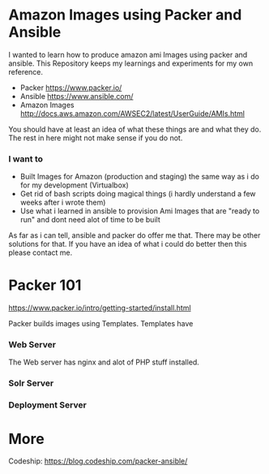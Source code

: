 # Amazon Images using Packer and Ansible

I wanted to learn how to produce amazon ami Images using packer and ansible. This
Repository keeps my learnings and experiments for my own reference.

* Packer https://www.packer.io/
* Ansible https://www.ansible.com/
* Amazon Images http://docs.aws.amazon.com/AWSEC2/latest/UserGuide/AMIs.html

You should have at least an idea of what these things are and what they do.
The rest in here might not make sense if you do not.

### I want to

* Built Images for Amazon (production and staging) the same way as i do for my development (Virtualbox)
* Get rid of bash scripts doing magical things (i hardly understand a few weeks after i wrote them)
* Use what i learned in ansible to provision Ami Images that are "ready to run" and dont need alot of time to be built

As far as i can tell, ansible and packer do offer me that. There may be other
solutions for that. If you have an idea of what i could do better then this
please contact me.

# Packer 101

https://www.packer.io/intro/getting-started/install.html

Packer builds images using Templates. Templates have


### Web Server

The Web server has nginx and alot of PHP stuff installed.

### Solr Server



### Deployment Server


# More

Codeship: https://blog.codeship.com/packer-ansible/

